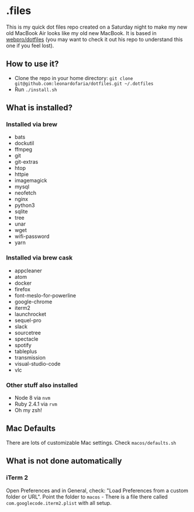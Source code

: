 # .files

This is my quick dot files repo created on a Saturday night to make my new old MacBook Air looks like my old new MacBook. It is based in [webpro/dotfiles](https://github.com/webpro/dotfiles/) (you may want to check it out his repo to understand this one if you feel lost).

## How to use it?

- Clone the repo in your home directory: `git clone git@github.com:leonardofaria/dotfiles.git ~/.dotfiles`
- Run `./install.sh`

## What is installed?

### Installed via brew

- bats
- dockutil
- ffmpeg
- git
- git-extras
- htop
- httpie
- imagemagick
- mysql
- neofetch
- nginx
- python3
- sqlite
- tree
- unar
- wget
- wifi-password
- yarn

### Installed via brew cask

- appcleaner
- atom
- docker
- firefox
- font-meslo-for-powerline
- google-chrome
- iterm2
- launchrocket
- sequel-pro
- slack
- sourcetree
- spectacle
- spotify
- tableplus
- transmission
- visual-studio-code
- vlc

### Other stuff also installed

- Node 8 via `nvm`
- Ruby 2.4.1 via `rvm`
- Oh my zsh!

## Mac Defaults

There are lots of customizable Mac settings. Check `macos/defaults.sh`

## What is not done automatically

### iTerm 2

Open Preferences and in General, check: "Load Preferences from a custom folder or URL". Point the folder to `macos` - There is a file there called `com.googlecode.iterm2.plist` with all setup.
